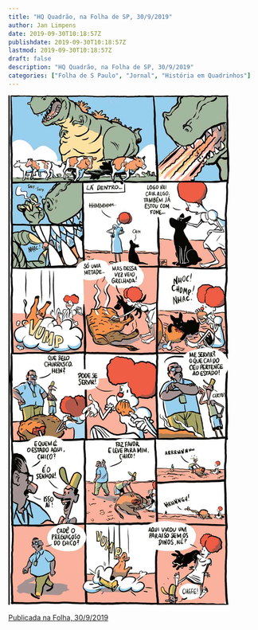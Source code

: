 ```yaml
---
title: "HQ Quadrão, na Folha de SP, 30/9/2019"
author: Jan Limpens
date: 2019-09-30T10:18:57Z
publishdate: 2019-09-30T10:18:57Z
lastmod: 2019-09-30T10:18:57Z
draft: false
description: "HQ Quadrão, na Folha de SP, 30/9/2019"
categories: ["Folha de S Paulo", "Jornal", "História em Quadrinhos"]
---
```


![Pepita continua naquele mundo estranho.](1927061.jpeg)

[Publicada na Folha, 30/9/2019](https://www1.folha.uol.com.br/ilustrada/cartum/cartunsdiarios/#30/9/2019)
